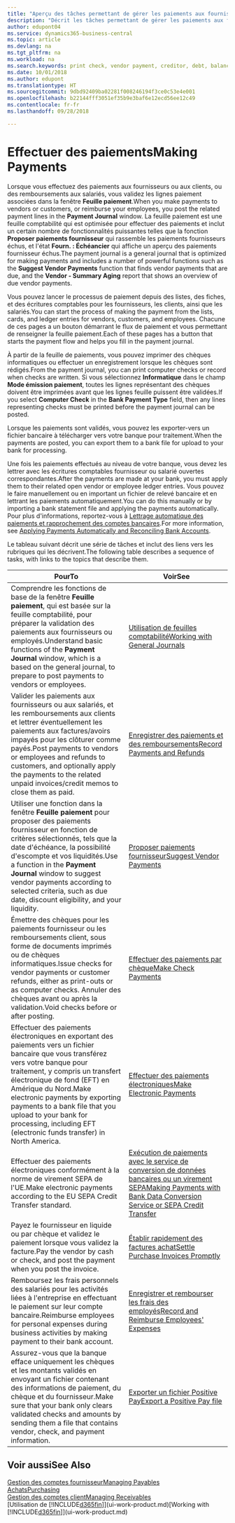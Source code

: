 ```yaml
---
title: "Aperçu des tâches permettant de gérer les paiements aux fournisseurs| Microsoft Docs"
description: "Décrit les tâches permettant de gérer les paiements aux fournisseurs ou aux créditeurs, y compris la validation de lignes paiement et d'obtenir un aperçu du solde échu."
author: edupont04
ms.service: dynamics365-business-central
ms.topic: article
ms.devlang: na
ms.tgt_pltfrm: na
ms.workload: na
ms.search.keywords: print check, vendor payment, creditor, debt, balance due, AP
ms.date: 10/01/2018
ms.author: edupont
ms.translationtype: HT
ms.sourcegitcommit: 9dbd92409ba02281f008246194f3ce0c53e4e001
ms.openlocfilehash: b22144fff3051ef35b9e3baf6e12ecd56ee12c49
ms.contentlocale: fr-fr
ms.lasthandoff: 09/28/2018

---
```

# <a name="making-payments"></a><span data-ttu-id="5fd4f-103">Effectuer des paiements</span><span class="sxs-lookup"><span data-stu-id="5fd4f-103">Making Payments</span></span>

<span data-ttu-id="5fd4f-104">Lorsque vous effectuez des paiements aux fournisseurs ou aux clients, ou des remboursements aux salariés, vous validez les lignes paiement associées dans la fenêtre **Feuille paiement**.</span><span class="sxs-lookup"><span data-stu-id="5fd4f-104">When you make payments to vendors or customers, or reimburse your employees, you post the related payment lines in the **Payment Journal** window.</span></span> <span data-ttu-id="5fd4f-105">La feuille paiement est une feuille comptabilité qui est optimisée pour effectuer des paiements et inclut un certain nombre de fonctionnalités puissantes telles que la fonction **Proposer paiements fournisseur** qui rassemble les paiements fournisseurs échus, et l'état **Fourn. : Échéancier** qui affiche un aperçu des paiements fournisseur échus.</span><span class="sxs-lookup"><span data-stu-id="5fd4f-105">The payment journal is a general journal that is optimized for making payments and includes a number of powerful functions such as the **Suggest Vendor Payments** function that finds vendor payments that are due, and the **Vendor - Summary Aging** report that shows an overview of due vendor payments.</span></span>  

<span data-ttu-id="5fd4f-106">Vous pouvez lancer le processus de paiement depuis des listes, des fiches, et des écritures comptables pour les fournisseurs, les clients, ainsi que les salariés.</span><span class="sxs-lookup"><span data-stu-id="5fd4f-106">You can start the process of making the payment from the lists, cards, and ledger entries for vendors, customers, and employees.</span></span> <span data-ttu-id="5fd4f-107">Chacune de ces pages a un bouton démarrant le flux de paiement et vous permettant de renseigner la feuille paiement.</span><span class="sxs-lookup"><span data-stu-id="5fd4f-107">Each of these pages has a button that starts the payment flow and helps you fill in the payment journal.</span></span>  

<span data-ttu-id="5fd4f-108">À partir de la feuille de paiements, vous pouvez imprimer des chèques informatiques ou effectuer un enregistrement lorsque les chèques sont rédigés.</span><span class="sxs-lookup"><span data-stu-id="5fd4f-108">From the payment journal, you can print computer checks or record when checks are written.</span></span> <span data-ttu-id="5fd4f-109">Si vous sélectionnez **Informatique** dans le champ **Mode émission paiement**, toutes les lignes représentant des chèques doivent être imprimées avant que les lignes feuille puissent être validées.</span><span class="sxs-lookup"><span data-stu-id="5fd4f-109">If you select **Computer Check** in the **Bank Payment Type** field, then any lines representing checks must be printed before the payment journal can be posted.</span></span>

<span data-ttu-id="5fd4f-110">Lorsque les paiements sont validés, vous pouvez les exporter-vers un fichier bancaire à télécharger vers votre banque pour traitement.</span><span class="sxs-lookup"><span data-stu-id="5fd4f-110">When the payments are posted, you can export them to a bank file for upload to your bank for processing.</span></span>

<span data-ttu-id="5fd4f-111">Une fois les paiements effectués au niveau de votre banque, vous devez les lettrer avec les écritures comptables fournisseur ou salarié ouvertes correspondantes.</span><span class="sxs-lookup"><span data-stu-id="5fd4f-111">After the payments are made at your bank, you must apply them to their related open vendor or employee ledger entries.</span></span> <span data-ttu-id="5fd4f-112">Vous pouvez le faire manuellement ou en important un fichier de relevé bancaire et en lettrant les paiements automatiquement.</span><span class="sxs-lookup"><span data-stu-id="5fd4f-112">You can do this manually or by importing a bank statement file and applying the payments automatically.</span></span> <span data-ttu-id="5fd4f-113">Pour plus d'informations, reportez-vous à [Lettrage automatique des paiements et rapprochement des comptes bancaires](receivables-apply-payments-auto-reconcile-bank-accounts.md).</span><span class="sxs-lookup"><span data-stu-id="5fd4f-113">For more information, see [Applying Payments Automatically and Reconciling Bank Accounts](receivables-apply-payments-auto-reconcile-bank-accounts.md).</span></span>

<span data-ttu-id="5fd4f-114">Le tableau suivant décrit une série de tâches et inclut des liens vers les rubriques qui les décrivent.</span><span class="sxs-lookup"><span data-stu-id="5fd4f-114">The following table describes a sequence of tasks, with links to the topics that describe them.</span></span>

| <span data-ttu-id="5fd4f-115">Pour</span><span class="sxs-lookup"><span data-stu-id="5fd4f-115">To</span></span> | <span data-ttu-id="5fd4f-116">Voir</span><span class="sxs-lookup"><span data-stu-id="5fd4f-116">See</span></span> |
| --- | --- |
|<span data-ttu-id="5fd4f-117">Comprendre les fonctions de base de la fenêtre **Feuille paiement**, qui est basée sur la feuille comptabilité, pour préparer la validation des paiements aux fournisseurs ou employés.</span><span class="sxs-lookup"><span data-stu-id="5fd4f-117">Understand basic functions of the **Payment Journal** window, which is a based on the general journal, to prepare to post payments to vendors or employees.</span></span>|[<span data-ttu-id="5fd4f-118">Utilisation de feuilles comptabilité</span><span class="sxs-lookup"><span data-stu-id="5fd4f-118">Working with General Journals</span></span>](ui-work-general-journals.md)|
|<span data-ttu-id="5fd4f-119">Valider les paiements aux fournisseurs ou aux salariés, et les remboursements aux clients et lettrer éventuellement les paiements aux factures/avoirs impayés pour les clôturer comme payés.</span><span class="sxs-lookup"><span data-stu-id="5fd4f-119">Post payments to vendors or employees and refunds to customers, and optionally apply the payments to the related unpaid invoices/credit memos to close them as paid.</span></span>|[<span data-ttu-id="5fd4f-120">Enregistrer des paiements et des remboursements</span><span class="sxs-lookup"><span data-stu-id="5fd4f-120">Record Payments and Refunds</span></span>](payables-how-post-payments-refunds.md)|
| <span data-ttu-id="5fd4f-121">Utiliser une fonction dans la fenêtre **Feuille paiement** pour proposer des paiements fournisseur en fonction de critères sélectionnés, tels que la date d'échéance, la possibilité d'escompte et vos liquidités.</span><span class="sxs-lookup"><span data-stu-id="5fd4f-121">Use a function in the **Payment Journal** window to suggest vendor payments according to selected criteria, such as due date, discount eligibility, and your liquidity.</span></span> |[<span data-ttu-id="5fd4f-122">Proposer paiements fournisseur</span><span class="sxs-lookup"><span data-stu-id="5fd4f-122">Suggest Vendor Payments</span></span>](payables-how-suggest-vendor-payments.md) |
| <span data-ttu-id="5fd4f-123">Émettre des chèques pour les paiements fournisseur ou les remboursements client, sous forme de documents imprimés ou de chèques informatiques.</span><span class="sxs-lookup"><span data-stu-id="5fd4f-123">Issue checks for vendor payments or customer refunds, either as print-outs or as computer checks.</span></span> <span data-ttu-id="5fd4f-124">Annuler des chèques avant ou après la validation.</span><span class="sxs-lookup"><span data-stu-id="5fd4f-124">Void checks before or after posting.</span></span> |[<span data-ttu-id="5fd4f-125">Effectuer des paiements par chèque</span><span class="sxs-lookup"><span data-stu-id="5fd4f-125">Make Check Payments</span></span>](payables-how-work-checks.md) |
|<span data-ttu-id="5fd4f-126">Effectuer des paiements électroniques en exportant des paiements vers un fichier bancaire que vous transférez vers votre banque pour traitement, y compris un transfert électronique de fond (EFT) en Amérique du Nord.</span><span class="sxs-lookup"><span data-stu-id="5fd4f-126">Make electronic payments by exporting payments to a bank file that you upload to your bank for processing, including EFT (electronic funds transfer) in North America.</span></span> |[<span data-ttu-id="5fd4f-127">Effectuer des paiements électroniques</span><span class="sxs-lookup"><span data-stu-id="5fd4f-127">Make Electronic Payments</span></span>](payables-how-export-payments-bank-file.md)|
|<span data-ttu-id="5fd4f-128">Effectuer des paiements électroniques conformément à la norme de virement SEPA de l'UE.</span><span class="sxs-lookup"><span data-stu-id="5fd4f-128">Make electronic payments according to the EU SEPA Credit Transfer standard.</span></span>|[<span data-ttu-id="5fd4f-129">Exécution de paiements avec le service de conversion de données bancaires ou un virement SEPA</span><span class="sxs-lookup"><span data-stu-id="5fd4f-129">Making Payments with Bank Data Conversion Service or SEPA Credit Transfer</span></span>](finance-make-payments-with-bank-data-conversion-service-or-sepa-credit-transfer.md)|
| <span data-ttu-id="5fd4f-130">Payez le fournisseur en liquide ou par chèque et validez le paiement lorsque vous validez la facture.</span><span class="sxs-lookup"><span data-stu-id="5fd4f-130">Pay the vendor by cash or check, and post the payment when you post the invoice.</span></span> |[<span data-ttu-id="5fd4f-131">Établir rapidement des factures achat</span><span class="sxs-lookup"><span data-stu-id="5fd4f-131">Settle Purchase Invoices Promptly</span></span>](finance-how-to-settle-purchase-invoices-promptly.md) |
|<span data-ttu-id="5fd4f-132">Remboursez les frais personnels des salariés pour les activités liées à l'entreprise en effectuant le paiement sur leur compte bancaire.</span><span class="sxs-lookup"><span data-stu-id="5fd4f-132">Reimburse employees for personal expenses during business activities by making payment to their bank account.</span></span>|[<span data-ttu-id="5fd4f-133">Enregistrer et rembourser les frais des employés</span><span class="sxs-lookup"><span data-stu-id="5fd4f-133">Record and Reimburse Employees' Expenses</span></span>](finance-how-record-reimburse-employee-expenses.md)|
| <span data-ttu-id="5fd4f-134">Assurez-vous que la banque efface uniquement les chèques et les montants validés en envoyant un fichier contenant des informations de paiement, du chèque et du fournisseur.</span><span class="sxs-lookup"><span data-stu-id="5fd4f-134">Make sure that your bank only clears validated checks and amounts by sending them a file that contains vendor, check, and payment information.</span></span> |[<span data-ttu-id="5fd4f-135">Exporter un fichier Positive Pay</span><span class="sxs-lookup"><span data-stu-id="5fd4f-135">Export a Positive Pay file</span></span>](finance-how-positive-pay.md) |

## <a name="see-also"></a><span data-ttu-id="5fd4f-136">Voir aussi</span><span class="sxs-lookup"><span data-stu-id="5fd4f-136">See Also</span></span>
[<span data-ttu-id="5fd4f-137">Gestion des comptes fournisseur</span><span class="sxs-lookup"><span data-stu-id="5fd4f-137">Managing Payables</span></span>](payables-manage-payables.md)  
[<span data-ttu-id="5fd4f-138">Achats</span><span class="sxs-lookup"><span data-stu-id="5fd4f-138">Purchasing</span></span>](purchasing-manage-purchasing.md)  
[<span data-ttu-id="5fd4f-139">Gestion des comptes client</span><span class="sxs-lookup"><span data-stu-id="5fd4f-139">Managing Receivables</span></span>](receivables-manage-receivables.md)  
<span data-ttu-id="5fd4f-140">[Utilisation de [!INCLUDE[d365fin](includes/d365fin_md.md)]](ui-work-product.md)</span><span class="sxs-lookup"><span data-stu-id="5fd4f-140">[Working with [!INCLUDE[d365fin](includes/d365fin_md.md)]](ui-work-product.md)</span></span>  

